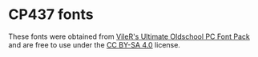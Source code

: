 # CP437 fonts

These fonts were obtained from [VileR's Ultimate Oldschool PC Font Pack] and are
free to use under the [CC BY-SA 4.0] license.

[VileR's Ultimate Oldschool PC Font Pack]: https://int10h.org/oldschool-pc-fonts
[CC BY-SA 4.0]: LICENSE
